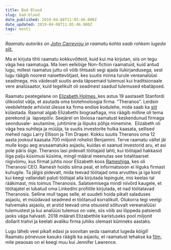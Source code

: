 ```yaml
---
title: Bad Blood
slug: bad-blood
date_published: 2019-04-08T11:05:46.000Z
date_updated: 2019-04-08T11:05:46.000Z
tags: eesti
---
```


*Raamatu autoriks on *[*John Carreyrou*](https://en.wikipedia.org/wiki/John_Carreyrou)* ja raamatu kohta saab rohkem lugeda [siit.](https://www.goodreads.com/book/show/37976541-bad-blood)*

Ma ei kirjuta tihti raamatu kokkuvõtteid, kuid kui ma kirjutan, siis on tegu väga hea raamatuga. Ma loen eelkõige Non-fiction raamatuid, kuid antud lugu, millest raamatus juttu oli võib lihtsasti segi ajada ilukirjandusega, sest lugu räägib noorest naisettevõtjast, kes suutis minna turule vereanalüüsi seadmega, mis väidevalt suutis anda täpsemaid tulemusi kui traditsionaale vere analüsaator, kuid tegelikult oli seadmest saadud tulemused ebatäpsed.

Raamatu peategelane on [Elizabeth Holmes, ](https://en.wikipedia.org/wiki/Elizabeth_Holmes)kes astus 19 aastaselt Stanfordi ülikoolist välja, et asutada oma biotehnoloogia firma  "Theranos". Leidsin veebilehtede arhiivist ülesse ka firma endise kodulehe, mida saab ka [siit](https://web.archive.org/web/20180828113917/https://theranos.com/) külastada. Raamat algab Elizabethi biograafiaga, mis räägib milline oli tema perekond ja  lapsepõlv. Seejärel on lõviosa raamatust keskendunud firmaga seonduvale- asutamine, juhtimine ja lõpuks põhja minemine.  Elizabeth oli väga hea suhtleja ja müüija, ta suutis investorite hulka kaasata, sellised mehed nagu Larry Ellison ja Tim Draper. Kokku suutis Theranos oma 12 aasta jooksul kaasata 700 miljonit rohelist Benjamini. Terve raamatu vältel jäi mulle kogu aeg arusaamatuks asjaolu, kuidas ei saanud investorid aru, et asi pole päris õige. Theranos lasi pidevalt töötajaid lahti, kui töötajad hakkasid liiga palju küsimusi küsima, mingil määral meenutas see totalitaarset riigivõimu, kus firmat juhtis noor Elizabeth koos [Rameshiga](https://en.wikipedia.org/wiki/Ramesh_Balwani), kes oli Theranosi CEO. Ramesh hoidis silma peal, et informatsioon ei liiguks firmast kuhugile. Ta jälgis pidevalt, mida teevad töötajad oma arvutites ja iga kord kui keegi vallandati paluti töötajal alla kirjutada lepingule, mis keelas tal rääkimast, mis toimus Theranosis. Salatsemisega mindi niivõrd kaugele, et töötajatel ei lubatud oma LinkedIni profiilile kirjutada, et nad töötatavad Theranosis. Selline mull tagas selle, et suudeti hoida pikalt saladuses asjaolu, et müüdavad seadmed ei töötanud korralikult. Olukorra tegi veelgi halvemaks asjaolu, et arstid teevad oma otsuseid sõltuvalt vereanalüüsi tulemustest ja kui analüüsi tulemus on vale, siis võib asi lõppeda patsiendi jaoks väga halvasti. 2018 määrati Elizabethile karistuseks pool miljonit dollarit trahvi ja keelati avaliku firma juhiks olemast kümneks aastaks.

Lugu läheb veel pikalt edasi ja soovitan seda raamatut lugeda kõigil!   Raamatu põnevuse kasuks räägib ka asjaolu, et raamatust tehakse ka [film, ](https://www.imdb.com/title/tt5795144/)mile peaosas on ei keegi muu kui Jennifer Lawrence.
